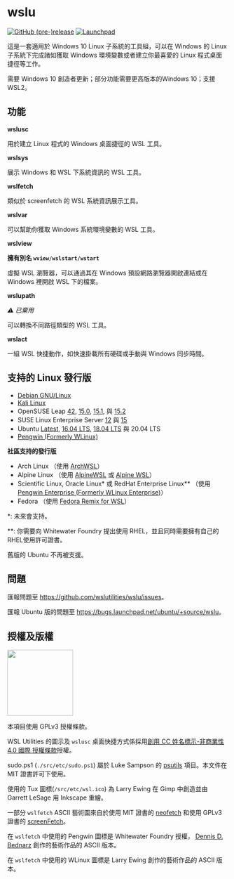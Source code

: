 
# wslu

[![GitHub (pre-)release](https://img.shields.io/github/v/release/wslutilities/wslu?include_prereleases&label=版本&logo=github&style=flat-square)](https://github.com/wslutilities/wslu)
[![Launchpad](https://img.shields.io/static/v1?label=launchpad&logo=launchpad&color=F8C300&message=已映象&style=flat-square)](https://launchpad.net/wslu)

這是一套適用於 Windows 10 Linux 子系統的工具組，可以在 Windows 的 Linux 子系統下完成諸如獲取 Windows 環境變數或者建立你最喜愛的 Linux 程式桌面捷徑等工作。

需要 Windows 10 創造者更新；部分功能需要更高版本的Windows 10；支援 WSL2。

## 功能

**wslusc**

用於建立 Linux 程式的 Windows 桌面捷徑的 WSL 工具。

**wslsys**

展示 Windows 和 WSL 下系統資訊的 WSL 工具。

**wslfetch**

類似於 screenfetch 的 WSL 系統資訊展示工具。

**wslvar**

可以幫助你獲取 Windows 系統環境變數的 WSL 工具。

**wslview**

**擁有別名 `wview/wslstart/wstart`**

虛擬 WSL 瀏覽器，可以通過其在 Windows 預設網路瀏覽器開啟連結或在 Windows 裡開啟 WSL 下的檔案。

**wslupath**

*⚠ 已棄用*

可以轉換不同路徑類型的 WSL 工具。

**wslact**

一組 WSL 快捷動作，如快速掛載所有硬碟或手動與 Windows 同步時間。

## 支持的 Linux 發行版

- [Debian GNU/Linux](https://www.microsoft.com/store/productId/9MSVKQC78PK6)
- [Kali Linux](https://www.microsoft.com/store/productId/9PKR34TNCV07)
- OpenSUSE Leap [42](https://www.microsoft.com/store/productId/9NJVJTS82TJX), [15.0](https://www.microsoft.com/store/productId/9N1TB6FPVJ8C), [15.1](https://www.microsoft.com/store/productId/9NJFZK00FGKV), 與 [15.2](https://www.microsoft.com/store/productId/9MZD0N9Z4M4H)
- SUSE Linux Enterprise Server [12](https://www.microsoft.com/store/productId/9P32MWBH6CNS) 與 [15](https://www.microsoft.com/store/productId/9PMW35D7FNLX)
- Ubuntu [Latest](https://www.microsoft.com/store/productId/9NBLGGH4MSV6), [16.04 LTS](https://www.microsoft.com/store/productId/9PJN388HP8C9), [18.04 LTS](https://www.microsoft.com/store/productId/9N9TNGVNDL3Q) 與 20.04 LTS
- [Pengwin (Formerly WLinux)](https://www.microsoft.com/store/productId/9NV1GV1PXZ6P)

**社區支持的發行版**
- Arch Linux （使用 [ArchWSL](https://github.com/yuk7/ArchWSL)）
- Alpine Linux （使用 [AlpineWSL](https://github.com/yuk7/AlpineWSL) 或 [Alpine WSL](https://www.microsoft.com/store/productId/9P804CRF0395)）
- Scientific Linux, Oracle Linux* 或 RedHat Enterprise Linux** （使用 [Pengwin Enterprise (Formerly WLinux Enterprise)](https://www.microsoft.com/store/productId/9N8LP0X93VCP)）
- Fedora （使用 [Fedora Remix for WSL](https://github.com/WhitewaterFoundry/WSLFedoraRemix)）


*: 未來會支持。

**: 你需要向 Whitewater Foundry 提出使用 RHEL，並且同時需要擁有自己的 RHEL使用許可證書。

舊版的 Ubuntu 不再被支援。

## 問題

匯報問題至 <https://github.com/wslutilities/wslu/issues>。

匯報 Ubuntu 版的問題至 <https://bugs.launchpad.net/ubuntu/+source/wslu>。

## 授權及版權

<img width="150" src="https://www.gnu.org/graphics/gplv3-with-text-136x68.png">

本項目使用 GPLv3 授權條款。

WSL Utilities 的圖示及 `wslusc` 桌面快捷方式係採用[創用 CC 姓名標示-非商業性 4.0 國際 授權條款](http://creativecommons.org/licenses/by-nc/4.0/)授權。



sudo.ps1 (`./src/etc/sudo.ps1`) 屬於 Luke Sampson 的 [psutils](^1) 項目。本文件在 MIT 證書許可下使用。

使用的 Tux 圖標(`/src/etc/wsl.ico`) 為 Larry Ewing 在 Gimp 中創造並由 Garrett LeSage 用 Inkscape 重繪。

一部分 `wslfetch` ASCII 藝術圖來自於使用 MIT 證書的 [neofetch](^2) 和使用 GPLv3 證書的 [screenFetch](^3)。

在 `wslfetch` 中使用的 Pengwin 圖標是 Whitewater Foundry 授權， [Dennis D. Bednarz](^4) 創作的藝術作品的 ASCII 版本。

在 `wslfetch` 中使用的 WLinux 圖標是 Larry Ewing 創作的藝術作品的 ASCII 版本。

[^1]: https://github.com/lukesampson/psutils/
[^2]: https://github.com/dylanaraps/neofetch/
[^3]: https://github.com/KittyKatt/screenFetch/
[^4]: https://twitter.com/DennisBednarz